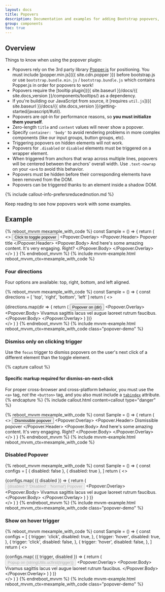 ```yaml
---
layout: docs
title: Popovers
description: Documentation and examples for adding Bootstrap popovers, like those found in iOS, to any element on your site.
group: components
toc: true
---
```


## Overview

Things to know when using the popover plugin:

- Popovers rely on the 3rd party library [Popper.js](https://popper.js.org/) for positioning. You must include [popper.min.js]({{ site.cdn.popper }}) before bootstrap.js or use `bootstrap.bundle.min.js` / `bootstrap.bundle.js` which contains Popper.js in order for popovers to work!
- Popovers require the [tooltip plugin]({{ site.baseurl }}/docs/{{ site.docs_version }}/components/tooltips/) as a dependency.
- If you're building our JavaScript from source, it [requires `util.js`]({{ site.baseurl }}/docs/{{ site.docs_version }}/getting-started/javascript/#util).
- Popovers are opt-in for performance reasons, so **you must initialize them yourself**.
- Zero-length `title` and `content` values will never show a popover.
- Specify `container: 'body'` to avoid rendering problems in more complex components (like our input groups, button groups, etc).
- Triggering popovers on hidden elements will not work.
- Popovers for `.disabled` or `disabled` elements must be triggered on a wrapper element.
- When triggered from anchors that wrap across multiple lines, popovers will be centered between the anchors' overall width. Use `.text-nowrap` on your `<a>`s to avoid this behavior.
- Popovers must be hidden before their corresponding elements have been removed from the DOM.
- Popovers can be triggered thanks to an element inside a shadow DOM.

{% include callout-info-prefersreducedmotion.md %}

Keep reading to see how popovers work with some examples.

## Example

{% reboot_mvvm mexample_with_code %}
const Sample = () => {
  return (
    <>
      <Popover placement="right">
        <Button size="lg" theme="danger">Click to toggle popover</Button>
        <Popover.Overlay>
          <Popover.Header>
            Popover title
          </Popover.Header>
          <Popover.Body>
            And here's some amazing content. It's very engaging. Right?
          </Popover.Body>
        </Popover.Overlay>
      </Popover>
    </>
  )
}
{% endreboot_mvvm %}
{% include mvvm-example.html reboot_mvvm_ctx=mexample_with_code %}

### Four directions

Four options are available: top, right, bottom, and left aligned.

{% reboot_mvvm mexample_with_code %}
const Sample = () => {
  const directions = [ 'top', 'right', 'bottom', 'left' ]
  return (
    <>
      <div class="bd-example-popovers d-flex justify-content-between">
        {directions.map(dir => {
          return (
            <Popover placement={dir}>
              <Button theme="secondary">Popover on {dir}</Button>
              <Popover.Overlay>
                <Popover.Body>
                  Vivamus sagittis lacus vel augue laoreet rutrum faucibus.
                </Popover.Body>
              </Popover.Overlay>
            </Popover>
          )
        })}
      </div>
    </>
  )
}
{% endreboot_mvvm %}
{% include mvvm-example.html reboot_mvvm_ctx=mexample_with_code class="popover-demo" %}

### Dismiss only on clicking trigger

Use the `focus` trigger to dismiss popovers on the user's next click of a different element than the toggle element.

{% capture callout %}
#### Specific markup required for dismiss-on-next-click

For proper cross-browser and cross-platform behavior, you must use the `<a>` tag, _not_ the `<button>` tag, and you also must include a [`tabindex`](https://developer.mozilla.org/en-US/docs/Web/HTML/Global_attributes/tabindex) attribute.
{% endcapture %}
{% include callout.html content=callout type="danger" %}


{% reboot_mvvm mexample_with_code %}
const Sample = () => {
  return (
    <>
      <Popover placement="right" dismissOnClickAway={false}>
        <Button as="a" tabindex="0" size="lg" theme="danger">Dismissible popover</Button>
        <Popover.Overlay>
          <Popover.Header>
            Dismissible popover
          </Popover.Header>
          <Popover.Body>
            And here's some amazing content. It's very engaging. Right?
          </Popover.Body>
        </Popover.Overlay>
      </Popover>
    </>
  )
}
{% endreboot_mvvm %}
{% include mvvm-example.html reboot_mvvm_ctx=mexample_with_code %}

### Disabled Popover

{% reboot_mvvm mexample_with_code %}
const Sample = () => {
  const configs = [
    { disabled: false },
    { disabled: true },
  ]
  return (
    <>
      <div class="bd-example-popovers">
        {configs.map(
          ({ disabled }) => {
            return (
              <Popover placement='right'>
                <Button class="mr-2" theme="primary" disabled={disabled}>
                  {disabled ? 'Disabled' : 'Normal'} Popover
                </Button>
                <Popover.Overlay>
                  <Popover.Body>
                    Vivamus sagittis lacus vel augue laoreet rutrum faucibus.
                  </Popover.Body>
                </Popover.Overlay>
              </Popover>
            )
          }
        )}
      </div>
    </>
  )
}
{% endreboot_mvvm %}
{% include mvvm-example.html reboot_mvvm_ctx=mexample_with_code class="popover-demo" %}

### Show on hover trigger

{% reboot_mvvm mexample_with_code %}
const Sample = () => {
  const configs = [
    { trigger: 'click', disabled: true, },
    { trigger: 'hover', disabled: true, },
    { trigger: 'click', disabled: false, },
    { trigger: 'hover', disabled: false, },
  ]
  return (
    <>
      <div class="bd-example-popovers">
        {configs.map(
          ({ trigger, disabled }) => {
            return (
              <Popover placement='right' trigger={trigger} disabled={disabled}>
                <Button class="mr-2" theme="primary" disabled={disabled}>
                  Popup on {stringUtils.ucfirst(trigger)}
                </Button>
                <Popover.Overlay>
                  <Popover.Body>
                    Vivamus sagittis lacus vel augue laoreet rutrum faucibus.
                  </Popover.Body>
                </Popover.Overlay>
              </Popover>
            )
          }
        )}
      </div>
    </>
  )
}
{% endreboot_mvvm %}
{% include mvvm-example.html reboot_mvvm_ctx=mexample_with_code class="popover-demo" %}

